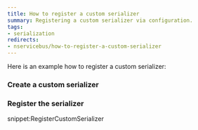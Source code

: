 ```yaml
---
title: How to register a custom serializer
summary: Registering a custom serializer via configuration.
tags:
- serialization
redirects:
- nservicebus/how-to-register-a-custom-serializer
---
```


Here is an example how to register a custom serializer:

### Create a custom serializer

<!-- import CustomSerializer -->

### Register the serializer

snippet:RegisterCustomSerializer





